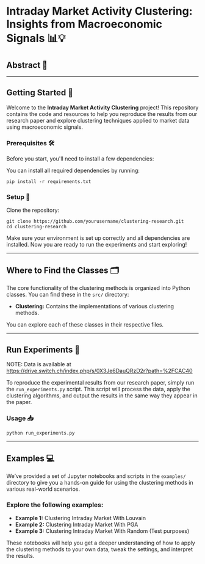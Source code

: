 # Intraday Market Activity Clustering: Insights from Macroeconomic Signals 📊💡

## Abstract 📝



---

## Getting Started 🚀

Welcome to the **Intraday Market Activity Clustering** project! This repository contains the code and resources to help you reproduce the results from our research paper and explore clustering techniques applied to market data using macroeconomic signals.

### Prerequisites 🛠️

Before you start, you'll need to install a few dependencies:

You can install all required dependencies by running:

`pip install -r requirements.txt`

### Setup 🏁

Clone the repository:

`git clone https://github.com/yourusername/clustering-research.git`  
`cd clustering-research`

Make sure your environment is set up correctly and all dependencies are installed. Now you are ready to run the experiments and start exploring!

---

## Where to Find the Classes 🗂️

The core functionality of the clustering methods is organized into Python classes. You can find these in the `src/` directory:

- **Clustering:** Contains the implementations of various clustering methods.


You can explore each of these classes in their respective files.

---

## Run Experiments 🔬

NOTE: Data is available at https://drive.switch.ch/index.php/s/0X3Je6DauQRzD2r?path=%2FCAC40

To reproduce the experimental results from our research paper, simply run the `run_experiments.py` script. This script will process the data, apply the clustering algorithms, and output the results in the same way they appear in the paper.

### Usage 📥

`python run_experiments.py`

---

## Examples 💻

We’ve provided a set of Jupyter notebooks and scripts in the `examples/` directory to give you a hands-on guide for using the clustering methods in various real-world scenarios.

### Explore the following examples:

- **Example 1:** Clustering Intraday Market With Louvain
- **Example 2:** Clustering Intraday Market With PGA
- **Example 3:** Clustering Intraday Market With Random (Test purposes)

These notebooks will help you get a deeper understanding of how to apply the clustering methods to your own data, tweak the settings, and interpret the results.
